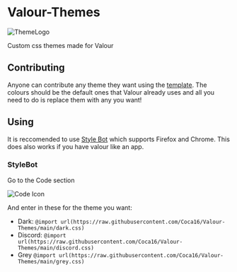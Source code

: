 # Valour-Themes
![ThemeLogo](https://user-images.githubusercontent.com/62479942/109587821-a34e5100-7aff-11eb-9e61-9f53fa5b66cd.png)

Custom css themes made for Valour

## Contributing

Anyone can contribute any theme they want using the [template](https://github.com/Coca16/Valour-Themes/blob/main/template.css). The colours should be the default ones that Valour already uses and all you need to do is replace them with any you want!

## Using

It is reccomended to use [Style Bot](https://stylebot.dev/) which supports Firefox and Chrome. This does also works if you have valour like an app.

### StyleBot

Go to the Code section

![Code Icon](https://user-images.githubusercontent.com/62479942/113042117-b30a9500-9192-11eb-966a-13dd6f6fa4ba.png)

And enter in these for the theme you want:

- Dark: `@import url(https://raw.githubusercontent.com/Coca16/Valour-Themes/main/dark.css)`
- Discord: `@import url(https://raw.githubusercontent.com/Coca16/Valour-Themes/main/discord.css)`
- Grey `@import url(https://raw.githubusercontent.com/Coca16/Valour-Themes/main/grey.css)`

